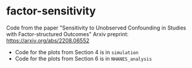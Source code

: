 # factor-sensitivity
Code from the paper "Sensitivity to Unobserved Confounding in Studies with Factor-structured Outcomes"
Arxiv preprint: https://arxiv.org/abs/2208.06552

- Code for the plots from Section 4 is in `simulation`
- Code for the plots from Section 6 is in `NHANES_analysis`
